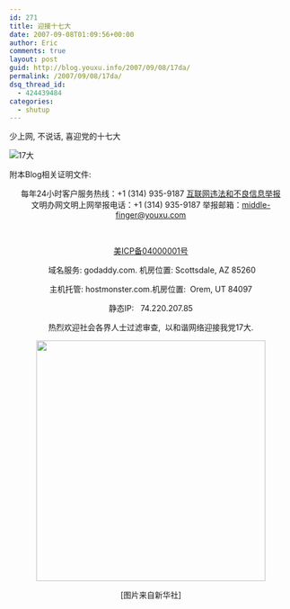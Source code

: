 ```yaml
---
id: 271
title: 迎接十七大
date: 2007-09-08T01:09:56+00:00
author: Eric
comments: true
layout: post
guid: http://blog.youxu.info/2007/09/08/17da/
permalink: /2007/09/08/17da/
dsq_thread_id:
  - 424439484
categories:
  - shutup
---
```

少上网, 不说话, 喜迎党的十七大
  
![17大](http://blog.youxu.info/wp-content/cache/17.jpg)

附本Blog相关证明文件:

<p align="center">
  每年24小时客户服务热线：+1 (314) 935-9187 <a href="http://net.china.cn/chinese/index.htm" target="_blank">互联网违法和不良信息举报</a><br /> 文明办网文明上网举报电话：+1 (314) 935-9187 举报邮箱：<a href="mailto:fuckyou@chinacensor.com">middle-finger@youxu.com</a>
</p>

<p align="center">
  &nbsp;
</p>

<p align="center">
  <a href="http://blog.youxu.info/beian.html" target="_blank">美ICP备04000001号</a>
</p>

<p align="center">
   域名服务: godaddy.com. 机房位置: Scottsdale, AZ 85260
</p>

<p align="center">
  主机托管: hostmonster.com.机房位置:  Orem, UT 84097
</p>

<p align="center">
  静态IP:   74.220.207.85
</p>

<p align="center">
  热烈欢迎社会各界人士过滤审查,  以和谐网络迎接我党17大.
</p>

<p align="center">
  <font id="Zoom"><img src="http://news.xinhuanet.com/politics/2007-05/18/xinsrc_502050417163568791738.jpg" style="width: 408px; height: 428px" border="0" height="464" width="408" /></font>
</p>

<p align="center">
  [图片来自新华社]
</p>